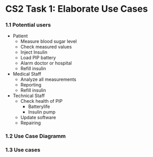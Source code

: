 # CS2 Task 1: Elaborate Use Cases
### 1.1 Potential users
 - Patient
    * Measure blood sugar level
    * Check measured values
    * Inject Insulin
    * Load PIP battery
    * Alarm doctor or hospital
    * Refill insulin
 - Medical Staff
    * Analyze all measurements
    * Reporting
    * Refill insulin
 - Technical Staff
    * Check health of PIP
        * Batterylife
        * Insulin pump
    * Update software 
    * Repairing

### 1.2 Use Case Diagramm

### 1.3 Use cases
